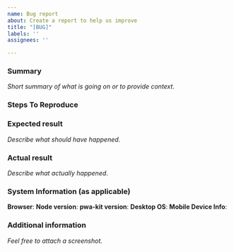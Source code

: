```yaml
---
name: Bug report
about: Create a report to help us improve
title: "[BUG]"
labels: ''
assignees: ''

---
```


<!--
NOTICE: GitHub is not a mechanism for receiving support under any agreement or SLA. If you require immediate assistance, please use official support channels.
-->

### Summary

_Short summary of what is going on or to provide context_.

### Steps To Reproduce

### Expected result

_Describe what should have happened_.

### Actual result

_Describe what actually happened_.

### System Information (as applicable)

**Browser**:
**Node version**:
**pwa-kit version**:
**Desktop OS**:
**Mobile Device Info**:

### Additional information

_Feel free to attach a screenshot._

